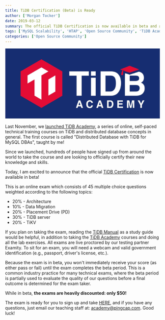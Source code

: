 ```yaml
---
title: TiDB Certification (Beta) is Ready
author: ['Morgan Tocker']
date: 2019-03-12
summary: The official TiDB Certification is now available in beta and an online exam is ready for you to sign up.
tags: ['MySQL Scalability', 'HTAP', 'Open Source Community', 'TiDB Academy']
categories: ['Open Source Community']
---
```


![TiDB Academy](media/tidb-academy-logo.png)

Last November, we [launched TiDB Academy](https://pingcap.com/blog/tidb-academy-announce/), a series of online, self-paced technical training courses on TiDB and distributed database concepts in general. The first course is called "Distributed Database with TiDB for MySQL DBAs", taught by me! 

Since we launched, hundreds of people have signed up from around the world to take the course and are looking to officially certify their new knowledge and skills.

Today, I am excited to announce that the official [TiDB Certification](https://prod.examity.com/PingCAP/) is now available in beta!

This is an online exam which consists of 45 multiple choice questions weighted according to the following topics:

- 20% - Architecture
- 10% - Data Migration
- 20% - Placement Drive (PD)
- 30% - TiDB server
- 20% - TiKV

If you plan on taking the exam, reading the [TiDB Manual](https://pingcap.com/docs/) as a study guide would be helpful, in addition to taking the [TiDB Academy](https://pingcap.com/tidb-academy) courses and doing all the lab exercises. All exams are live proctored by our testing partner Examity. To sit for an exam, you will need a webcam and valid government identification (e.g., passport, driver's license, etc.).

Because the exam is in beta, you won't immediately receive your score (as either pass or fail) until the exam completes the beta period. This is a common industry practice for many technical exams, where the beta period is partially used to evaluate the quality of our questions before a final outcome is determined for the exam taker. 

While in beta, **the exams are heavily discounted: only $50!**

The exam is ready for you to sign up and take [HERE](https://prod.examity.com/PingCAP/), and if you have any questions, just email our teaching staff at: [academy@pingcap.com](mailto:academy@pingcap.com). Good luck!
